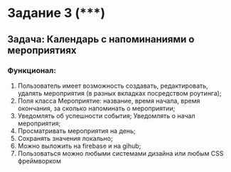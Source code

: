 # Задание 3 (***)

## Задача: Календарь с напоминаниями о мероприятиях
### Функционал: 
1. Пользователь имеет возможность создавать, редактировать, удалять мероприятия (в разных вкладках посредством роутинга);
2. Поля класса Мероприятие: название, время начала, время окончания, за сколько напоминать о мероприятии;
3. Уведомлять об успешности события; Уведомлять о начал мероприятия;
4. Просматривать мероприятия на день;
5. Сохранять значения локально;
6. Можно выложить на firebase и на gihub;
7. Пользоваться можно любыми системами дизайна или любым CSS фреймворком
